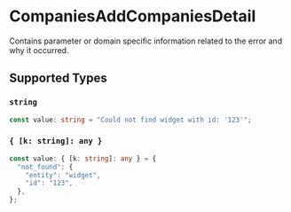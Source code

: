 # CompaniesAddCompaniesDetail

Contains parameter or domain specific information related to the error and why it occurred.


## Supported Types

### `string`

```typescript
const value: string = "Could not find widget with id: '123'";
```

### `{ [k: string]: any }`

```typescript
const value: { [k: string]: any } = {
  "not_found": {
    "entity": "widget",
    "id": "123",
  },
};
```

